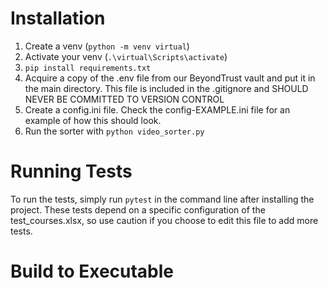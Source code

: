# Installation
1. Create a venv (`python -m venv virtual`)
2. Activate your venv (`.\virtual\Scripts\activate`)
3. `pip install requirements.txt`
4. Acquire a copy of the .env file from our BeyondTrust vault and put it in the main directory. This file is included in the .gitignore and SHOULD NEVER BE COMMITTED TO VERSION CONTROL
5. Create a config.ini file. Check the config-EXAMPLE.ini file for an example of how this should look.
6. Run the sorter with `python video_sorter.py`

# Running Tests
To run the tests, simply run `pytest` in the command line after installing the project. These tests depend on a specific configuration of the test_courses.xlsx, so use caution if you choose to edit this file to add more tests.

# Build to Executable